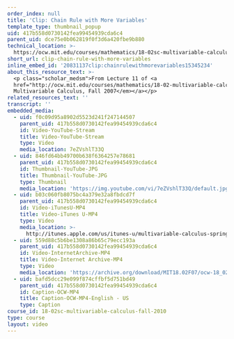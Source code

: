 ```yaml
---
order_index: null
title: 'Clip: Chain Rule with More Variables'
template_type: thumbnail_popup
uid: 417b558d0730142fea99454939cda6c4
parent_uid: dce75e0b062819f0f3d6a420fbe9b880
technical_location: >-
  https://ocw.mit.edu/courses/mathematics/18-02sc-multivariable-calculus-fall-2010/2.-partial-derivatives/part-b-chain-rule-gradient-and-directional-derivatives/session-34-the-chain-rule-with-more-variables/clip-chain-rule-with-more-variables
short_url: clip-chain-rule-with-more-variables
inline_embed_id: '20831137clip:chainrulewithmorevariables15345234'
about_this_resource_text: >-
  <p class="scholar_medsm">From Lecture 11 of <a
  href="http://ocw.mit.edu/courses/mathematics/18-02-multivariable-calculus-fall-2007/video-lectures/"><em>18.02
  Multivariable Calculus, Fall 2007</em></a></p>
related_resources_text: ''
transcript: ''
embedded_media:
  - uid: f0c09d95a8902d5523d241f247144507
    parent_uid: 417b558d0730142fea99454939cda6c4
    id: Video-YouTube-Stream
    title: Video-YouTube-Stream
    type: Video
    media_location: 7eZVshlT33Q
  - uid: 846fd64bb49700b638f6364257e78681
    parent_uid: 417b558d0730142fea99454939cda6c4
    id: Thumbnail-YouTube-JPG
    title: Thumbnail-YouTube-JPG
    type: Thumbnail
    media_location: 'https://img.youtube.com/vi/7eZVshlT33Q/default.jpg'
  - uid: b03c060fb8075bc4a379e32a8fbdcd7f
    parent_uid: 417b558d0730142fea99454939cda6c4
    id: Video-iTunesU-MP4
    title: Video-iTunes U-MP4
    type: Video
    media_location: >-
      http://itunes.apple.com/us/itunes-u/multivariable-calculus-spring/id354869122
  - uid: 559d88c5b6be1308a86b65c79ecc193a
    parent_uid: 417b558d0730142fea99454939cda6c4
    id: Video-InternetArchive-MP4
    title: Video-Internet Archive-MP4
    type: Video
    media_location: 'https://archive.org/download/MIT18.02F07/ocw-18_02-f07-lec11_300k.mp4'
  - uid: bafd5dcc29e099f874cffbf5d751bd49
    parent_uid: 417b558d0730142fea99454939cda6c4
    id: Caption-OCW-MP4
    title: Caption-OCW-MP4-English - US
    type: Caption
course_id: 18-02sc-multivariable-calculus-fall-2010
type: course
layout: video
---
```

